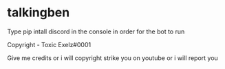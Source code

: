 # talkingben

Type pip intall discord in the console in order for the bot to run

Copyright - Toxic Exelz#0001

Give me credits or i will copyright strike you on youtube or i will report you
